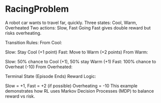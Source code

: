 # RacingProblem

A robot car wants to travel far, quickly. Three states: Cool, Warm, Overheated Two actions: Slow, Fast Going Fast gives double reward but risks overheating.

Transition Rules: From Cool:

Slow: Stay Cool (+1 point)
Fast: Move to Warm (+2 points)
From Warm:

Slow: 50% chance to Cool (+1), 50% stay Warm (+1)
Fast: 100% chance to Overheat (-10)
From Overheated:

Terminal State (Episode Ends)
Reward Logic:

Slow = +1, Fast = +2 (if possible)
Overheating = -10
This example demonstrates how RL uses Markov Decision Processes (MDP) to balance reward vs risk.
